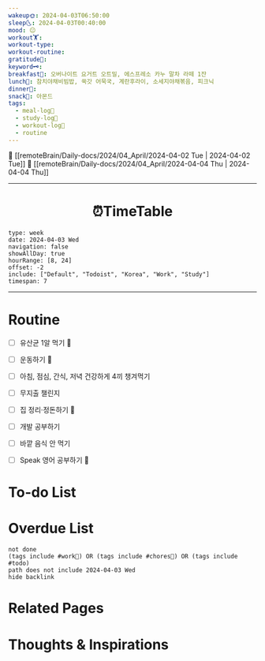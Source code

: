 ```yaml
---
wakeup🌞: 2024-04-03T06:50:00
sleep🌜: 2024-04-03T00:40:00
mood: 😐
workout🏋️: 
workout-type: 
workout-routine: 
gratitude🙏: 
keyword🗝️: 
breakfast🍳: 오버나이트 요거트 오트밀, 에스프레소 카누 말차 라떼 1잔
lunch🍚: 참치야채비빔밥, 쑥갓 어묵국, 계란후라이, 소세지야채볶음, 피크닉
dinner🥗: 
snack🍬: 아몬드
tags:
  - meal-log📝
  - study-log📓
  - workout-log💪
  - routine
---
```


🔺 [[remoteBrain/Daily-docs/2024/04_April/2024-04-02 Tue | 2024-04-02 Tue]]
🔻 [[remoteBrain/Daily-docs/2024/04_April/2024-04-04 Thu | 2024-04-04 Thu]]
___
<h1> <center>⏰TimeTable </center> </h1>

```gEvent
type: week
date: 2024-04-03 Wed
navigation: false
showAllDay: true
hourRange: [8, 24]
offset: -2
include: ["Default", "Todoist", "Korea", "Work", "Study"]
timespan: 7
```

--- 


# Routine 

- [ ] 유산균 1알 먹기 🔼 
- [ ] 운동하기 🔼
- [ ] 아침, 점심, 간식, 저녁 건강하게 4끼 챙겨먹기
- [ ] 무지출 챌린지 
- [ ] 집 정리·정돈하기 🔼
- [ ] 개발 공부하기
- [ ] 바깥 음식 안 먹기 
- [ ] Speak 영어 공부하기 🔼 


# To-do List


# Overdue List
```tasks
not done
(tags include #work💼) OR (tags include #chores🧺) OR (tags include #todo)
path does not include 2024-04-03 Wed
hide backlink
```

# Related Pages



# Thoughts & Inspirations

